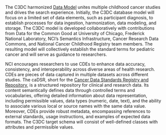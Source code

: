 The C3DC harmonized [Data Model](https://github.com/CBIIT/c3dc-model) unites multiple childhood cancer studies and drives the search experience. Initially, the C3DC database model will focus on a limited set of data elements, such as participant diagnosis, to establish processes for data ingestion, harmonization, data modeling, and storage. The C3DC model is developed collaboratively with contributions from Data for the Common Good at University of Chicago, Frederick National Laboratory, NCI’s Semantics Infrastructure, Cancer Research Data Commons, and National Cancer Childhood Registry team members. The resulting model will collectively establish the standard terms for pediatric cancer and will serve as guidance to researchers.

NCI encourages researchers to use CDEs to enhance data accuracy, consistency, and interoperability across diverse areas of health research. CDEs are pieces of data captured in multiple datasets across different studies. The caDSR, short for the [Cancer Data Standards Registry and Repository](https://cadsr.cancer.gov/onedata/Home.jsp), is a structured repository for clinical and research data. Its content semantically defines data through controlled terms and vocabularies, offering detailed information about data representation, including permissible values, data types (numeric, date, text), and the ability to associate various local or source names with the same data value. Moreover, CDEs provide robust metadata, encompassing references to external standards, usage instructions, and examples of expected data formats. The C3DC target schema will consist of well-defined classes with attributes and permissible values.
